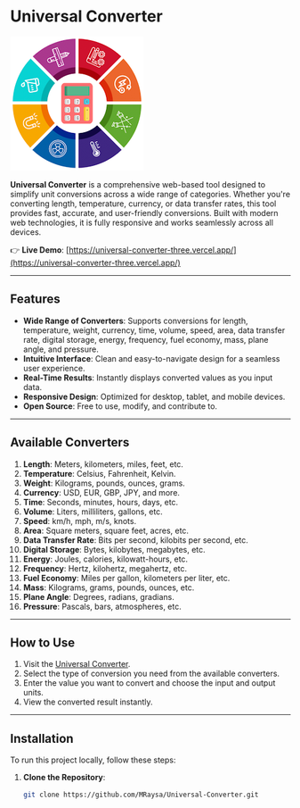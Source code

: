 # Universal Converter

![Logo](./assets/logo.png)

**Universal Converter** is a comprehensive web-based tool designed to simplify unit conversions across a wide range of categories. Whether you're converting length, temperature, currency, or data transfer rates, this tool provides fast, accurate, and user-friendly conversions. Built with modern web technologies, it is fully responsive and works seamlessly across all devices.

👉 **Live Demo**: [https://universal-converter-three.vercel.app/](https://universal-converter-three.vercel.app/)

---

## Features

- **Wide Range of Converters**: Supports conversions for length, temperature, weight, currency, time, volume, speed, area, data transfer rate, digital storage, energy, frequency, fuel economy, mass, plane angle, and pressure.
- **Intuitive Interface**: Clean and easy-to-navigate design for a seamless user experience.
- **Real-Time Results**: Instantly displays converted values as you input data.
- **Responsive Design**: Optimized for desktop, tablet, and mobile devices.
- **Open Source**: Free to use, modify, and contribute to.

---

## Available Converters

1. **Length**: Meters, kilometers, miles, feet, etc.
2. **Temperature**: Celsius, Fahrenheit, Kelvin.
3. **Weight**: Kilograms, pounds, ounces, grams.
4. **Currency**: USD, EUR, GBP, JPY, and more.
5. **Time**: Seconds, minutes, hours, days, etc.
6. **Volume**: Liters, milliliters, gallons, etc.
7. **Speed**: km/h, mph, m/s, knots.
8. **Area**: Square meters, square feet, acres, etc.
9. **Data Transfer Rate**: Bits per second, kilobits per second, etc.
10. **Digital Storage**: Bytes, kilobytes, megabytes, etc.
11. **Energy**: Joules, calories, kilowatt-hours, etc.
12. **Frequency**: Hertz, kilohertz, megahertz, etc.
13. **Fuel Economy**: Miles per gallon, kilometers per liter, etc.
14. **Mass**: Kilograms, grams, pounds, ounces, etc.
15. **Plane Angle**: Degrees, radians, gradians.
16. **Pressure**: Pascals, bars, atmospheres, etc.

---

## How to Use

1. Visit the [Universal Converter](https://universal-converter-three.vercel.app/).
2. Select the type of conversion you need from the available converters.
3. Enter the value you want to convert and choose the input and output units.
4. View the converted result instantly.

---

## Installation

To run this project locally, follow these steps:

1. **Clone the Repository**:
   ```bash
   git clone https://github.com/MRaysa/Universal-Converter.git
